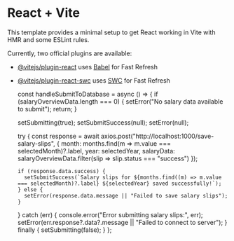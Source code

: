 # React + Vite

This template provides a minimal setup to get React working in Vite with HMR and some ESLint rules.

Currently, two official plugins are available:

- [@vitejs/plugin-react](https://github.com/vitejs/vite-plugin-react/blob/main/packages/plugin-react/README.md) uses [Babel](https://babeljs.io/) for Fast Refresh
- [@vitejs/plugin-react-swc](https://github.com/vitejs/vite-plugin-react-swc) uses [SWC](https://swc.rs/) for Fast Refresh




  const handleSubmitToDatabase = async () => {
    if (salaryOverviewData.length === 0) {
      setError("No salary data available to submit");
      return;
    }

    setSubmitting(true);
    setSubmitSuccess(null);
    setError(null);

    try {
      const response = await axios.post("http://localhost:1000/save-salary-slips", {
        month: months.find(m => m.value === selectedMonth)?.label,
        year: selectedYear,
        salaryData: salaryOverviewData.filter(slip => slip.status === "success")
      });

      if (response.data.success) {
        setSubmitSuccess(`Salary slips for ${months.find((m) => m.value === selectedMonth)?.label} ${selectedYear} saved successfully!`);
      } else {
        setError(response.data.message || "Failed to save salary slips");
      }
    } catch (err) {
      console.error("Error submitting salary slips:", err);
      setError(err.response?.data?.message || "Failed to connect to server");
    } finally {
      setSubmitting(false);
    }
  };